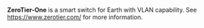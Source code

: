 **ZeroTier-One** is a smart switch for Earth with VLAN capability. See https://www.zerotier.com/ for more information.